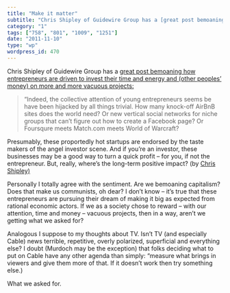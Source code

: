 ```yaml
---
title: "Make it matter"
subtitle: "Chris Shipley of Guidewire Group has a [great post bemoaning how entrepreneurs are driven to invest ..."
category: "1"
tags: ["758", "801", "1009", "1251"]
date: "2011-11-10"
type: "wp"
wordpress_id: 470
---
```

Chris Shipley of Guidewire Group has a [great post bemoaning how entrepreneurs are driven to invest their time and energy and (other peoples’ money) on more and more vacuous projects:](http://guidewiregroup.com/2011/11/make-it-matter/)

> “Indeed, the collective attention of young entrepreneurs seems be have been hijacked by all things trivial. How many knock-off AirBnB sites does the world need? Or new vertical social networks for niche groups that can’t figure out how to create a Facebook page? Or Foursqure meets Match.com meets World of Warcraft?

> 
Presumably, these proportedly hot startups are endorsed by the taste makers of the angel investor scene. And if you’re an investor, these businesses may be a good way to turn a quick profit – for you, if not the entrepreneur. But, really, where’s the long-term positive impact? (by [Chris Shipley)](http://guidewiregroup.com/2011/11/make-it-matter/)

Personally I totally agree with the sentiment. Are we bemoaning capitalism? Does that make us communists, oh dear? I don’t know – it’s true that these entrepreneurs are pursuing their dream of making it big as expected from rational economic actors. If we as a society chose to reward – with our attention, time and money – vacuous projects, then in a way, aren’t we getting what we asked for?

Analogous I suppose to my thoughts about TV. Isn’t TV (and especially Cable) news terrible, repetitive, overly polarized, superficial and everything else? I doubt (Murdoch may be the exception) that folks deciding what to put on Cable have any other agenda than simply: “measure what brings in viewers and give them more of that. If it doesn’t work then try something else.)

What we asked for.